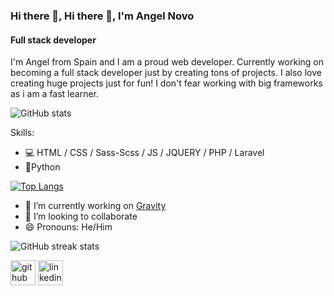 ### Hi there 👋, Hi there 👋, I'm Angel Novo
#### Full stack developer

I'm Angel from Spain and I am a proud web developer. Currently working on becoming a full stack developer just by creating tons of projects. 
I also love creating huge projects just for fun!
I don't fear working with big frameworks as i am a fast learner.

![GitHub stats](https://github-readme-stats.vercel.app/api?username=Angel-del-dev&show_icons=true)  

Skills:   
* 💻 HTML / CSS / Sass-Scss / JS / JQUERY / PHP / Laravel  
* 🐍Python   

[![Top Langs](https://github-readme-stats.vercel.app/api/top-langs/?username=Angel-del-dev)](https://github.com/anuraghazra/github-readme-stats)

- 🔭 I’m currently working on [Gravity](https://github.com/Angel-del-dev/Gravity)
- 👯 I’m looking to collaborate
- 😄 Pronouns: He/Him 

![GitHub streak stats](https://github-readme-streak-stats.herokuapp.com/?user=Angel-del-dev)  



[<img src='https://cdn.jsdelivr.net/npm/simple-icons@3.0.1/icons/github.svg' alt='github' height='40'>](https://github.com/Angel-del-dev)  [<img src='https://cdn.jsdelivr.net/npm/simple-icons@3.0.1/icons/linkedin.svg' alt='linkedin' height='40'>](https://www.linkedin.com/in/angel-novo) 

